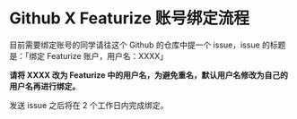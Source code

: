 # Github X Featurize 账号绑定流程

目前需要绑定账号的同学请往这个 Github 的仓库中提一个 issue，issue 的标题是：「绑定 Featurize 账户，用户名：XXXX」

**请将 XXXX 改为 Featurize 中的用户名，为避免重名，默认用户名修改为自己的用户名再进行绑定。**

发送 issue 之后将在 2 个工作日内完成绑定。
